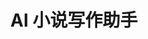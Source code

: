 ---
title: AI 小说写作助手
emoji: ✍️
colorFrom: blue     # <--- 修改后的值
colorTo: indigo   # <--- 修改后的值
sdk: streamlit
sdk_version: "1.30.0" 
app_file: app.py     
pinned: false
# python_version: "3.11"
---